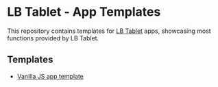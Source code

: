 # LB Tablet - App Templates

This repository contains templates for [LB Tablet](https://store.lbscripts.com/) apps, showcasing most functions provided by LB Tablet.

## Templates

-   [Vanilla JS app template](<(./lb-tablet-vanillajs)>)
